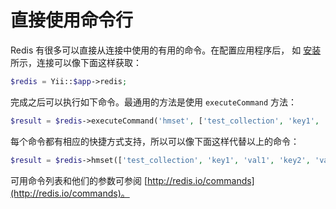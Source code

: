 直接使用命令行
=======================

Redis 有很多可以直接从连接中使用的有用的命令。在配置应用程序后，
如 [安装](installation.md) 所示，连接可以像下面这样获取：

```php
$redis = Yii::$app->redis;
```

完成之后可以执行如下命令。最通用的方法是使用 `executeCommand` 方法：

```php
$result = $redis->executeCommand('hmset', ['test_collection', 'key1', 'val1', 'key2', 'val2']);
```

每个命令都有相应的快捷方式支持，所以可以像下面这样代替以上的命令：

```php
$result = $redis->hmset(['test_collection', 'key1', 'val1', 'key2', 'val2']);
```

可用命令列表和他们的参数可参阅 [http://redis.io/commands](http://redis.io/commands)。
